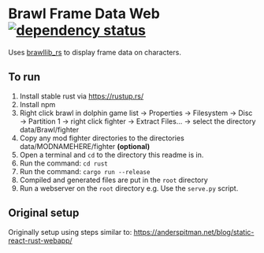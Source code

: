# Brawl Frame Data Web [![dependency status](https://deps.rs/repo/github/rukai/brawl-frame-data-web/status.svg)](https://deps.rs/repo/github/rukai/brawl-frame-data-web)

Uses [brawllib_rs](https://github.com/rukai/brawllib_rs) to display frame data on characters.

## To run

1.  Install stable rust via https://rustup.rs/
2.  Install npm
3.  Right click brawl in dolphin game list -> Properties -> Filesystem -> Disc -> Partition 1 -> right click fighter -> Extract Files... -> select the directory data/Brawl/fighter
4.  Copy any mod fighter directories to the directories data/MODNAMEHERE/fighter **(optional)**
5.  Open a terminal and `cd` to the directory this readme is in.
6.  Run the command: `cd rust`
6.  Run the command: `cargo run --release`
7.  Compiled and generated files are put in the `root` directory
8.  Run a webserver on the `root` directory e.g. Use the `serve.py` script.

## Original setup

Originally setup using steps similar to: https://anderspitman.net/blog/static-react-rust-webapp/
